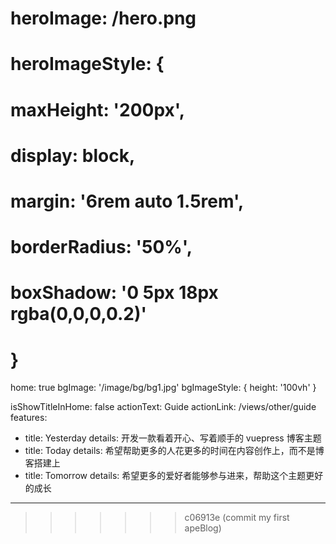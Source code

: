 # heroImage: /hero.png
# heroImageStyle: {
#   maxHeight: '200px',
#   display: block,
#   margin: '6rem auto 1.5rem',
#   borderRadius: '50%',
#   boxShadow: '0 5px 18px rgba(0,0,0,0.2)'
# }
home: true
bgImage: '/image/bg/bg1.jpg'
bgImageStyle: {
  height: '100vh'
}

isShowTitleInHome: false
actionText: Guide
actionLink: /views/other/guide
features:
- title: Yesterday
  details: 开发一款看着开心、写着顺手的 vuepress 博客主题
- title: Today
  details: 希望帮助更多的人花更多的时间在内容创作上，而不是博客搭建上
- title: Tomorrow
  details: 希望更多的爱好者能够参与进来，帮助这个主题更好的成长
---


<!-- 向下跳转的效果 -->
<style>

.anchor-down {
  display: block;
  margin: 12rem auto 0;
  bottom: 45px;
  width: 20px;
  height: 20px;
  font-size: 34px;
  text-align: center;
  animation: bounce-in 5s 3s infinite;
  position: absolute;
  left: 50%;
  bottom: 30%;
  margin-left: -10px;
  cursor: pointer;
}
@-webkit-keyframes bounce-in{
  0%{transform:translateY(0)}
  20%{transform:translateY(0)}
  50%{transform:translateY(-20px)}
  80%{transform:translateY(0)}
  to{transform:translateY(0)}
}
.anchor-down::before {
  content: "";
  width: 20px;
  height: 20px;
  display: block;
  border-right: 3px solid #fff;
  border-top: 3px solid #fff;
  transform: rotate(135deg);
  position: absolute;
  bottom: 10px;
}
.anchor-down::after {
  content: "";
  width: 20px;
  height: 20px;
  display: block;
  border-right: 3px solid #fff;
  border-top: 3px solid #fff;
  transform: rotate(135deg);
}
/* 设置背景图片 */
body{
  background:url(/image/bg/bg1.gif);
}
/* 首页弹窗设置位置 */
.bulletin-wrapper[data-v-1607dd08]{
 top:140px;
}
</style>

<script>
export default { 

 mounted () {
   //首页-向下箭头
    console.log(this);
    const ifJanchor = document.getElementById("JanchorDown"); 
    ifJanchor && ifJanchor.parentNode.removeChild(ifJanchor);
    let a = document.createElement('a');
    a.id = 'JanchorDown';
    a.className = 'anchor-down';
    document.getElementsByClassName('hero')[0].append(a);
    let targetA = document.getElementById("JanchorDown");
    targetA.addEventListener('click', e => { // 添加点击事件
      this.scrollFn();
    })
    //首页-字体特效 npm install hanzi-writer
    //定义需要书写的汉字
    let chinese = ['子', '狸', '的', '一', '叶', '扁', '舟'];
    let hanzi = '';
    let arr = [];
    for (let i = 0; i < 7; i++) {
      arr[i] = HanziWriter.create('logo-myFont', chinese[i], {
        width: 100,
        height: 100,
        padding: 5,
        showOutline: false,
        strokeAnimationSpeed: 4, // 5x normal speed
        delayBetweenStrokes: 100, // milliseconds
        showCharacter: false,
        strokeColor:'#144fe3',
        highlightOnComplete:true
      });
    }
    //延时调用
    setTimeout(() => {
      arr[0].animateCharacter();
    }, 1);
    setTimeout(() => {
      arr[1].animateCharacter();
    }, 800);
    setTimeout(() => {
      arr[2].animateCharacter();
    }, 2800);
    setTimeout(() => {
      arr[3].animateCharacter();
    }, 4500);
    setTimeout(() => {
      arr[4].animateCharacter();
    }, 4850);
    setTimeout(() => {
      arr[5].animateCharacter();
    }, 6100);
    setTimeout(() => {
      arr[6].animateCharacter();
    }, 8000);

  

  },
  methods: {
    scrollFn() {
      const windowH = document.getElementsByClassName('hero')[0].clientHeight; // 获取窗口高度
      document.documentElement.scrollTop = windowH; // 滚动条滚动到指定位置
    }
  }
}
</script>


>>>>>>> c06913e (commit my first apeBlog)
